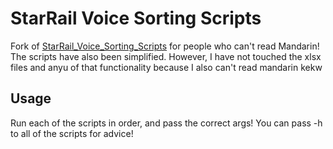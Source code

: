 # StarRail Voice Sorting Scripts

Fork of [StarRail_Voice_Sorting_Scripts](https://github.com/AI-Hobbyist/StarRail_Voice_Sorting_Scripts)
for people who can't read Mandarin! The scripts have also been simplified. However, I have not touched the xlsx files and anyu of that functionality because I also can't read mandarin kekw
## Usage
Run each of the scripts in order, and pass the correct args! You can pass -h to all of the scripts for advice!

